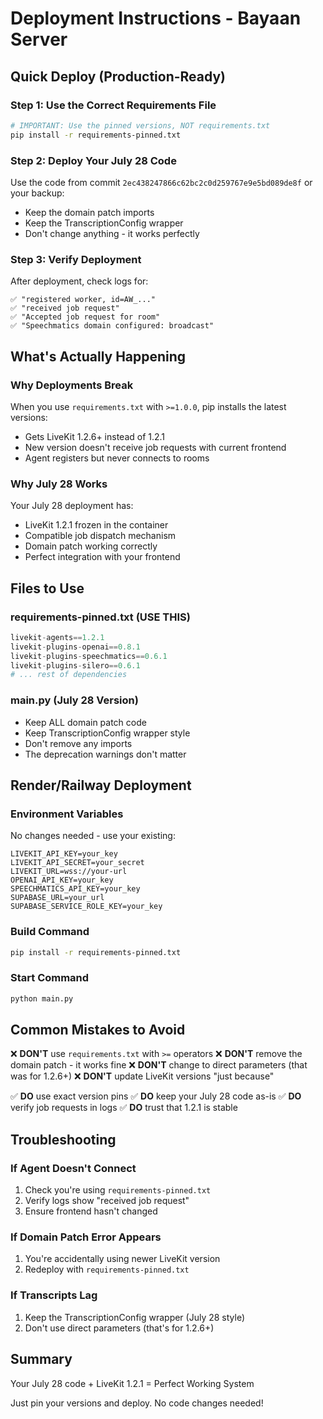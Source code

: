 # Deployment Instructions - Bayaan Server

## Quick Deploy (Production-Ready)

### Step 1: Use the Correct Requirements File
```bash
# IMPORTANT: Use the pinned versions, NOT requirements.txt
pip install -r requirements-pinned.txt
```

### Step 2: Deploy Your July 28 Code
Use the code from commit `2ec438247866c62bc2c0d259767e9e5bd089de8f` or your backup:
- Keep the domain patch imports
- Keep the TranscriptionConfig wrapper
- Don't change anything - it works perfectly

### Step 3: Verify Deployment
After deployment, check logs for:
```
✅ "registered worker, id=AW_..." 
✅ "received job request"
✅ "Accepted job request for room"
✅ "Speechmatics domain configured: broadcast"
```

## What's Actually Happening

### Why Deployments Break
When you use `requirements.txt` with `>=1.0.0`, pip installs the latest versions:
- Gets LiveKit 1.2.6+ instead of 1.2.1
- New version doesn't receive job requests with current frontend
- Agent registers but never connects to rooms

### Why July 28 Works
Your July 28 deployment has:
- LiveKit 1.2.1 frozen in the container
- Compatible job dispatch mechanism
- Domain patch working correctly
- Perfect integration with your frontend

## Files to Use

### requirements-pinned.txt (USE THIS)
```python
livekit-agents==1.2.1
livekit-plugins-openai==0.8.1
livekit-plugins-speechmatics==0.6.1
livekit-plugins-silero==0.6.1
# ... rest of dependencies
```

### main.py (July 28 Version)
- Keep ALL domain patch code
- Keep TranscriptionConfig wrapper style
- Don't remove any imports
- The deprecation warnings don't matter

## Render/Railway Deployment

### Environment Variables
No changes needed - use your existing:
```
LIVEKIT_API_KEY=your_key
LIVEKIT_API_SECRET=your_secret
LIVEKIT_URL=wss://your-url
OPENAI_API_KEY=your_key
SPEECHMATICS_API_KEY=your_key
SUPABASE_URL=your_url
SUPABASE_SERVICE_ROLE_KEY=your_key
```

### Build Command
```bash
pip install -r requirements-pinned.txt
```

### Start Command
```bash
python main.py
```

## Common Mistakes to Avoid

❌ **DON'T** use `requirements.txt` with `>=` operators
❌ **DON'T** remove the domain patch - it works fine
❌ **DON'T** change to direct parameters (that was for 1.2.6+)
❌ **DON'T** update LiveKit versions "just because"

✅ **DO** use exact version pins
✅ **DO** keep your July 28 code as-is
✅ **DO** verify job requests in logs
✅ **DO** trust that 1.2.1 is stable

## Troubleshooting

### If Agent Doesn't Connect
1. Check you're using `requirements-pinned.txt`
2. Verify logs show "received job request"
3. Ensure frontend hasn't changed

### If Domain Patch Error Appears
1. You're accidentally using newer LiveKit version
2. Redeploy with `requirements-pinned.txt`

### If Transcripts Lag
1. Keep the TranscriptionConfig wrapper (July 28 style)
2. Don't use direct parameters (that's for 1.2.6+)

## Summary

Your July 28 code + LiveKit 1.2.1 = Perfect Working System

Just pin your versions and deploy. No code changes needed!